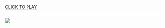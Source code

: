 
<a href="https://premium76.site?title=car_driving_game_unblocked&ref=13M">CLICK TO PLAY</a></h3>
<hr>

<a href="https://premium76.site?title=car_driving_game_unblocked&ref=13M"><img src="https://clearcache.store/games.png"></a>



